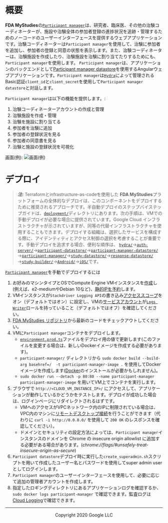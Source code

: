 <!--
 Copyright 2020 Google LLC
 Use of this source code is governed by an MIT-style
 license that can be found in the LICENSE file or at
 https://opensource.org/licenses/MIT.
-->
 
# 概要
**FDA MyStudies**の[`Participant manager`](/participant-manager/)は、研究者、臨床医、その他の治験コーディネーターが、施設や治験全体の参加者登録の進捗状況を追跡・管理するためのノーコードのユーザーインターフェースを提供するウェブアプリケーションです。治験コーディネーターは`Participant manager`を使用して、治験に参加者を追加し、参加者の登録と同意の状態を表示します。また、治験コーディネーターは、治験施設を作成したり、治験施設を治験に割り当てたりするためにも、`Participant manager`を使用します。 `Participant manager`は、アプリケーションのバックエンドとして[Participant manager datastore](../participant-manager-datastore)を使用するAngularウェブアプリケーションです。`Participant manager`は[`Hydra`](/hydra/)によって管理されるBasic認証`client_id`と`client_secret`を使用して`Participant manager datastore`と対話します。

`Participant manager`は以下の機能を提供します。:
1. 治験コーディネーターアカウントの作成と管理
1. 治験施設を作成・管理
1. 治験を施設に割り当てる
1. 参加者を治験に追加
1. 参加者の登録状況を見る
1. 参加者の同意書を見る
1. 治験と施設の登録状況を可視化

<!-- 最初の学習を設定する方法の詳細なユーザーガイドは、以下を参照してください。 [here](TODO) --->
 
<!-- `Participant manager`アプリケーションのデモを見ることができます。 [here](TODO). --->
 
画面(例):
![画面(例)](../documentation/images/participant-manager-screens.png "画面(例)")
 
# デプロイ
> **_注:_** Terraformとinfrastructure-as-codeを使用した **FDA MyStudies**プラットフォームの全体的なデプロイは、このコンポーネントをデプロイするために推奨されるアプローチです。半自動デプロイのステップバイステップガイドは、[`deployment/`](/deployment)ディレクトリにあります。次の手順は、VMでの手動デプロイが必要な場合に提供されています。Google Cloud インフラストラクチャが示されていますが、同等の代替インフラストラクチャを使用することもできます。デプロイする組織は、選択したサービスを構成する際に、アイデンティティとアクセス制御の選択を考慮することが重要です。手動デプロイを追求する場合、便利な順序は、 [`hydra/`](/hydra)&rarr;[`auth-server/`](/auth-server/)&rarr;[`participant-datastore/`](/participant-datastore/)&rarr;[`participant-manager-datastore/`](/participant-manager-datastore/)&rarr;[`participant-manager/`](/participant-manager/)&rarr;[`study-datastore/`](/study-datastore/)&rarr;[`response-datastore/`](/response-datastore/)&rarr;[`study-builder/`](/study-builder/)&rarr;[`Android/`](/Android/)&rarr;[`iOS/`](/iOS/)です。
 
[`Participant manager`](/participant-manager/)を手動でデプロイするには
1. お好みのマシンタイプとOSでCompute Engine VMインスタンスを[作成](https://cloud.google.com/compute/docs/instances/create-start-instance)し(例えば、e2-mediumやDebian 10など)、[静的IPを予約](https://cloud.google.com/compute/docs/ip-addresses/reserve-static-internal-ip-address)します。
1. VMインスタンスが`Stackdriver Logging API`の書き込み[アクセススコープ](https://cloud.google.com/compute/docs/access/service-accounts#accesscopesiam)をオン（デフォルトではオン）に設定し、VMの[サービスアカウント](https://cloud.google.com/compute/docs/access/service-accounts#default_service_account)が[`Logs Writer`](https://cloud.google.com/logging/docs/access-control)ロールを持っていること（デフォルトではオフ）を確認してください。
1. [FDA MyStudies リポジトリ](https://github.com/GoogleCloudPlatform/fda-mystudies/)から最新のコードをチェックアウトしてください。
1. VMに`Participant manager`コンテナをデプロイします。
    -    [`environment.prod.ts`](src/environments/environment.prod.ts)ファイルをデプロイ用の値で更新します(このファイルを変更する場合は、新しいDockerイメージを作成する必要があります)。
    -    `participant-manager/` ディレクトリから `sudo docker build --build-arg basehref=/  -t participant-manager-image .` を使用してDockerイメージを作成します([Docker](https://docs.docker.com/engine/install/debian/)のインストールが必要かもしれません)。
    -    `sudo docker run --detach -p 80:80 --name participant-manager participant-manager-image` を用いてVM上でコンテナを実行します。
1. ブラウザで `http://<CLOUD_VM_INSTANCE_IP>/` にアクセスして、アプリケーションが動作しているかどうかをテストします。デプロイが成功した場合は、ログインページにリダイレクトされるはずです。
    -    VMへのアクセスがVPCネットワーク内のIPに制限されている場合は、VPC内のマシンに[リモートデスクトップ接続](https://cloud.google.com/solutions/chrome-desktop-remote-on-compute-engine)を行うことができます（代わりに `curl -i http://0.0.0.0/` を使用して `200 OK` のレスポンスを確認してください）。
    -    ドメインとセキュリティの設定方法によっては、`Participant manager`インスタンスのドメインを Chrome の insecure origin allowlist に追加する必要がある場合があります。(*chrome://flags/#unsafely-treat-insecure-origin-as-secure*)
1. `Participant datastore`デプロイ時に実行した`create_superadmin.sh`スクリプトを用いて作成したユーザー名とパスワードを使用してsuper admin userとしてログインします。
1. `Participant manager`のユーザーインターフェースを使用して、必要に応じて追加の管理者アカウントを作成します。
1. 指定したロギングディレクトリにあるアプリケーションログを確認するか、 `sudo docker logs participant-manager` で確認できます。監査ログは[Cloud Logging](https://cloud.google.com/logging)で確認できます。

***
<p align="center">Copyright 2020 Google LLC</p>
